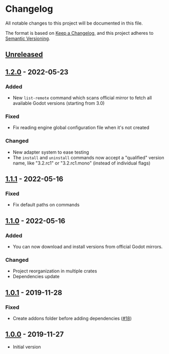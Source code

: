 # Changelog

All notable changes to this project will be documented in this file.

The format is based on [Keep a Changelog](https://keepachangelog.com/en/1.0.0/),
and this project adheres to [Semantic Versioning](https://semver.org/spec/v2.0.0.html).

## [Unreleased]

## [1.2.0] - 2022-05-23

### Added

- New `list-remote` command which scans official mirror to fetch all available Godot versions (starting from 3.0)

### Fixed

- Fix reading engine global configuration file when it's not created

### Changed

- New adapter system to ease testing
- The `install` and `uninstall` commands now accept a "qualified" version name, like "3.2.rc1" or "3.2.rc1.mono" (instead of individual flags)

## [1.1.1] - 2022-05-16

### Fixed

- Fix default paths on commands

## [1.1.0] - 2022-05-16

### Added

- You can now download and install versions from official Godot mirrors.

### Changed

- Project reorganization in multiple crates
- Dependencies update

## [1.0.1] - 2019-11-28

### Fixed

- Create addons folder before adding dependencies ([#18](https://github.com/Srynetix/gdpm/pull/18))

## [1.0.0] - 2019-11-27

- Initial version

[Unreleased]: https://github.com/Srynetix/gdpm/compare/v1.2.0...HEAD
[1.2.0]: https://github.com/Srynetix/gdpm/releases/tag/v1.2.0
[1.1.1]: https://github.com/Srynetix/gdpm/releases/tag/v1.1.1
[1.1.0]: https://github.com/Srynetix/gdpm/releases/tag/v1.1.0
[1.0.1]: https://github.com/Srynetix/gdpm/releases/tag/v1.0.1
[1.0.0]: https://github.com/Srynetix/gdpm/releases/tag/v1.0.0